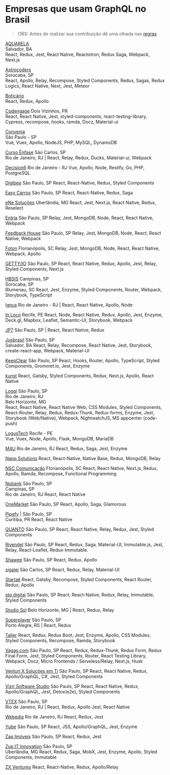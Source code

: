 # Empresas que usam GraphQL no Brasil

> OBS: Antes de realizar sua contribuição dê uma olhada nas [regras](https://github.com/graphql-brasil/empresas-que-usam-graphql-no-brasil/blob/master/CONTRIBUTING.md)


[AQUARELA](https://aquarela.studio/)            
Salvador, BA         
React, Redux, Jest, React Native, Reactotron, Redux Saga, Webpack, Next.js

[Astrocoders](https://astrocoders.com)           
Sorocaba, SP                 
React, Apollo, Relay, Recompose, Styled Components, Redux, Sagas, Redux Logics, React Native, Next, Jest, Meteor

[Boticário](https://www.boticario.com.br/)         
React, Redux, Apollo

[Codengage](https://www.codengage.com/) 
Dois Vizinhos, PR                    
React, React Native, Jest, styled-components, react-testing-library, Cypress, recompose, hooks, ramda, Docz, Material-ui

[Convenia](https://convenia.com.br)              
São Paulo - SP       
Vue, Vuex, Apollo, NodeJS, PHP, MySQL, DynamoDB

[Curso Ênfase](https://www.cursoenfase.com.br) 
São Carlos, SP<br/>Rio de Janeiro, RJ | React, Relay, Redux, Ducks, Material-ui, Webpack

[Decision6](https://decision6.com) 
Rio de Janeiro - RJ 
Vue, Apollo, Node, Restify, Go, PHP, PostgreSQL

[Digibee](https://www.digibee.com.br/) 
São Paulo, SP 
React, React-Native, Redux, Styled Components

[Easy Carros](https://easycarros.com/) 
São Paulo, SP 
React, React-Native, Redux, Saga

[eNe Soluções](http://enesolucoes.com.br/) 
Uberlândia, MG 
React, Jest, Next.js, React Native, Redux, Reselect

[Entria](https://entria.com.br/) 
São Paulo, SP 
Relay, Jest, MongoDB, Node, React, React Native, Webpack

[Feedback House](https://feedback.house/) 
São Paulo, SP 
Relay, Jest, MongoDB, Node, React, React Native, Webpack

[Foton](https://fotontech.io) 
Florianópolis, SC 
Relay, Jest, MongoDB, Node, React, React Native, Webpack, Apollo

[GETTY/IO](https://getty.io)
São Paulo, SP 
React, React Native, Redux, Apollo, Jest, Relay, Styled Components, Next.js

[HBSIS](https://hbsis.com.br/)
Campinas, SP<br/>Sorocaba, SP<br/> Blumenau, SC 
React, Jest, Enzyme, Styled Components, Router, Webpack, Storybook, TypeScript

[Ignus](https://ignusdigital.recruitee.com) 
Rio de Janeiro - RJ | React, React Native, Apollo, Node

[In Loco](http://inloco.com.br) 
Recife, PE 
React, Node, React Native, Redux, Apollo, Jest, Enzyme, Deck&#46;gl, Mapbox, Leaflet, Semantic-UI, Storybook, Webpack

[JP7](https://www.jp7.com.br) 
São Paulo, SP | React, React Native, Redux

[Jusbrasil](https://www.jusbrasil.com.br) 
São Paulo, SP<br/>Salvador, BA 
React, Relay, Recompose, React Native, Jest, Storybook, create-react-app, Webpack, Material-UI

[KeepClear](https://www.keepclear.com.br/)
São Paulo, SP
React, Hooks, Router, Apollo, TypeScript, Styled Components, Grommet.io, Jest, Enzyme

[kunst](https://kunst.com.br/) 
React, Gatsby, Styled Components, Redux, Next.js, Apollo, React Native

[Loggi](http://www.loggi.com/) 
São Paulo, SP<br/>Rio de Janeiro, RJ<br/>Belo Horizonte, MG  
React, React Native, React Native Web, CSS Modules, Styled Components, React-Router, Relay, Redux, Redux-Thunk, Redux-forms, Enzyme, Jest, Storybook (Web/Native), Webpack, NightwatchJS, MS appcenter (code-push)

[LogusTech](https://logus.tech) 
Recife - PE  
Vue, Vuex, Node, Apollo, Flask, MongoDB, MariaDB

[M4U](https://www.m4u.com.br/) 
Rio de Janeiro, RJ 
React, Redux, Saga, Jest, Enzyme

[Napp Solutions](https://nappsolutions.com/) 
React, React-Native, Native Base, Redux, MongoDB, Relay

[NSC Comunicação](https://www.nsccomunicacao.com.br) 
Florianópolis, SC 
React, React Native, Next.js, Redux, Apollo, Ramda, Recompose, Functional Programming

[Nubank](https://nubank.com.br/) 
São Paulo, SP<br/>Campinas, SP<br/>Rio de Janeiro, RJ 
React, React Native

[OneMarket](https://onemarket.com.br) 
São Paulo, SP 
React, Apollo, Saga, Glamorous

[Pipefy](https://pipefy.com) | São Paulo, SP<br/>Curitiba, PR 
React, React Native

[QUANTO](https://contaquanto.com.br/) 
São Paulo, SP 
React, React Native, Relay, Redux, Jest, Styled Components

[Rivendel](https://rivendel.com.br/) 
São Paulo, SP 
React, Redux, Saga, Material-UI, Immutable.js, Jest, Relay, React-Leaflet, Redux-Immutable.

[Shawee](https://shawee.io) 
São Paulo, SP
React, Redux, Apollo

[sigalei](https://sigalei.com.br) 
São Carlos, SP 
React, Redux, Relay, Material-UI

[Startaê](https://startae.com/) 
React, Gatsby, Recompose, Styled Components, React Router, Redux, Apollo

[stq digital](https://stqpublicidade.com.br/) 
São Paulo, SP 
React, React-Native, Redux, Relay, Immutable, Styled Components

[Studio Sol](https://www.studiosol.com.br/) 
Belo Horizonte, MG | React, Redux, Relay

[Superplayer](https://www.superplayer.fm) 
São Paulo, SP<br/>Porto Alegre, RS | React, Redux

[Taller](https://taller.net.br/) 
React, Redux, Redux Boot, Jest, Enzyme, Apollo, CSS Modules, Styled Components, Recompose, Ramda, Storybook

[Vagas.com](https://www.vagas.com.br/trabalhe-conosco/oportunidades) 
São Paulo, SP 
React, Redux, Redux-Thunk, Redux Form, Redux Final Form, Jest, Styled Components, Router, React Testing Library, Webpack, Docz, Micro Frontends / Serveless/Relay, Next.js, Husk

[Venturi X Soluções em Ti](https://www.vntrx.com) 
São Paulo, SP 
React, React Native, Redux, Apollo/GraphQL, C#, Jest, Styled Components

[Vizir Software Studio](https://vizir.com.br/) 
São Paulo, SP 
React, React Native, Redux, Apollo/GraphQL, Jest, Detox(e2e), Styled Components

[VTEX](https://pt.vtex.com/) 
São Paulo, SP<br/>
Rio de Janeiro, RJ | React, Redux, Apollo Jest, React Native

[Webedia](http://webedia.com.br/) 
Rio de Janeiro, RJ 
React, Redux, Jest

[Yube](http://www.yube.com.br/) 
São Paulo, SP 
React, JSS, Apollo/GraphQL, Jest, Enzyme

[Zap Imóveis](https://www.zapimoveis.com.br/) 
São Paulo, SP 
React, Redux, Jest

[Zup IT Innovation](http://www.zup.com.br/) 
São Paulo, SP<br/>Uberlândia, MG 
React, Redux, Saga, MobX, Jest, Enzyme, Apollo, Styled Components, Immutable

[ZX Ventures](https://zx-ventures.com/) 
React, React-Native, Redux, Apollo/Relay
